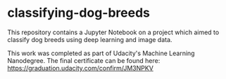 # classifying-dog-breeds

This repository contains a Jupyter Notebook on a project which aimed to classify dog breeds using deep learning and image data.

This work was completed as part of Udacity's Machine Learning Nanodegree. The final certificate can be found here: https://graduation.udacity.com/confirm/JM3NPKV
